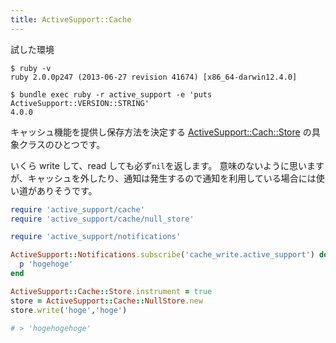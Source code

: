 ```yaml
---
title: ActiveSupport::Cache
---
```


試した環境

```
$ ruby -v
ruby 2.0.0p247 (2013-06-27 revision 41674) [x86_64-darwin12.4.0]
```

```
$ bundle exec ruby -r active_support -e 'puts ActiveSupport::VERSION::STRING'
4.0.0
```

キャッシュ機能を提供し保存方法を決定する [ActiveSupport::Cach::Store](/active_support/cache) の具象クラスのひとつです。

いくら write して、read しても必ず`nil`を返します。
意味のないように思いますが、キャッシュを外したり、通知は発生するので通知を利用している場合には使い道がありそうです。

```ruby
require 'active_support/cache'
require 'active_support/cache/null_store'

require 'active_support/notifications'

ActiveSupport::Notifications.subscribe('cache_write.active_support') do
  p 'hogehoge'
end

ActiveSupport::Cache::Store.instrument = true
store = ActiveSupport::Cache::NullStore.new
store.write('hoge','hoge')

# > 'hogehogehoge'
```
